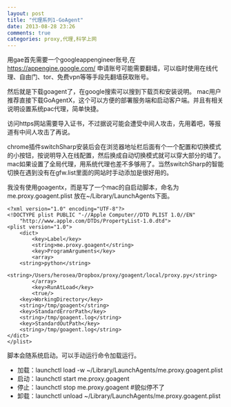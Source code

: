 ```yaml
---
layout: post
title: "代理系列1-GoAgent"
date: 2013-08-28 23:26
comments: true
categories: proxy,代理,科学上网
---
```


用gae首先需要一个googleappengineer账号,在 https://appengine.google.com/ 
申请账号可能需要翻墙，可以临时使用在线代理、自由门、tor、免费vpn等等手段先翻墙获取账号。

然后就是下载goagent了，在google搜索可以搜到下载页和安装说明。
mac用户推荐直接下载GoAgentX，这个可以方便的部署服务端和启动客户端。并且有相关说明设置系统pac代理，简单快捷。

访问https网站需要导入证书，不过据说可能会遭受中间人攻击，先用着吧，等报道有中间人攻击了再说。

chrome插件switchSharp安装后会在浏览器地址栏后面有个一个配置和切换模式的小按钮，按说明导入在线配置，然后换成自动切换模式就可以穿大部分的墙了。 mac如果设置了全局代理，用系统代理也差不多够用了。当然switchSharp的智能切换在遇到没有在gfw.list里面的网站时手动添加是很好用的。

我没有使用goagentx，而是写了一个mac的自启动脚本，命名为 me.proxy.goagent.plist 放在~/Library/LaunchAgents下面。

	<?xml version="1.0" encoding="UTF-8"?>
	<!DOCTYPE plist PUBLIC "-//Apple Computer//DTD PLIST 1.0//EN"
        "http://www.apple.com/DTDs/PropertyList-1.0.dtd">
	<plist version="1.0">
		<dict>
	        <key>Label</key>
	        <string>me.proxy.goagent</string>
	        <key>ProgramArguments</key>
	        <array>
		<string>python</string>
		<string>/Users/herosea/Dropbox/proxy/goagent/local/proxy.py</string>
	        </array>
	        <key>RunAtLoad</key>
	        <true/>
		<key>WorkingDirectory</key>
		<string>/tmp/goagent</string>
		<key>StandardErrorPath</key>
		<string>/tmp/goagent.log</string>
		<key>StandardOutPath</key>
		<string>/tmp/goagent.log</string>
	</dict>
	</plist>

脚本会随系统启动。可以手动运行命令加载运行。

* 加载：launchctl load -w ~/Library/LaunchAgents/me.proxy.goagent.plist
* 启动：launchctl start me.proxy.goagent
* 停止：launchctl stop me.proxy.goagent  #貌似停不了
* 卸载：launchctl unload ~/Library/LaunchAgents/me.proxy.goagent.plist